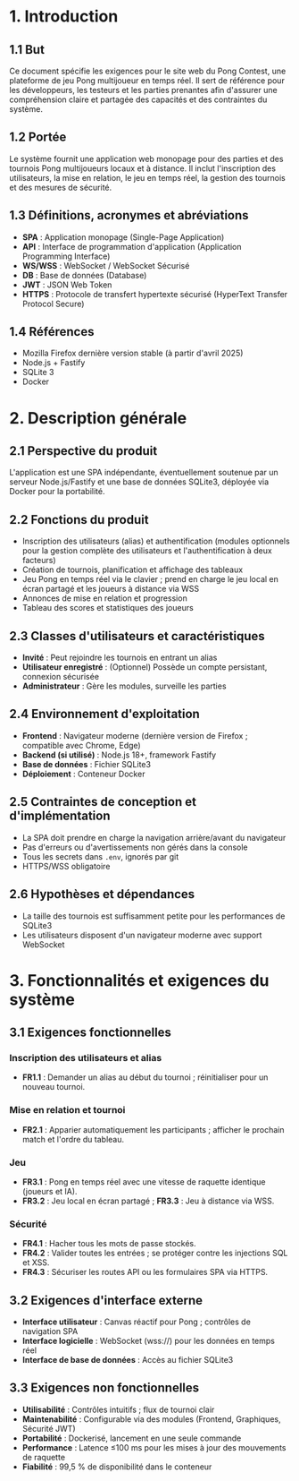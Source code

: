 # 1. Introduction

## 1.1 But

Ce document spécifie les exigences pour le site web du Pong Contest, une plateforme de jeu Pong multijoueur en temps réel. Il sert de référence pour les développeurs, les testeurs et les parties prenantes afin d'assurer une compréhension claire et partagée des capacités et des contraintes du système.

## 1.2 Portée

Le système fournit une application web monopage pour des parties et des tournois Pong multijoueurs locaux et à distance. Il inclut l'inscription des utilisateurs, la mise en relation, le jeu en temps réel, la gestion des tournois et des mesures de sécurité.

## 1.3 Définitions, acronymes et abréviations

- **SPA** : Application monopage (Single-Page Application)
- **API** : Interface de programmation d'application (Application Programming Interface)
- **WS/WSS** : WebSocket / WebSocket Sécurisé
- **DB** : Base de données (Database)
- **JWT** : JSON Web Token
- **HTTPS** : Protocole de transfert hypertexte sécurisé (HyperText Transfer Protocol Secure)

## 1.4 Références

- Mozilla Firefox dernière version stable (à partir d'avril 2025)
- Node.js + Fastify
- SQLite 3
- Docker

# 2. Description générale

## 2.1 Perspective du produit

L'application est une SPA indépendante, éventuellement soutenue par un serveur Node.js/Fastify et une base de données SQLite3, déployée via Docker pour la portabilité.

## 2.2 Fonctions du produit

- Inscription des utilisateurs (alias) et authentification (modules optionnels pour la gestion complète des utilisateurs et l'authentification à deux facteurs)
- Création de tournois, planification et affichage des tableaux
- Jeu Pong en temps réel via le clavier ; prend en charge le jeu local en écran partagé et les joueurs à distance via WSS
- Annonces de mise en relation et progression
- Tableau des scores et statistiques des joueurs

## 2.3 Classes d'utilisateurs et caractéristiques

- **Invité** : Peut rejoindre les tournois en entrant un alias
- **Utilisateur enregistré** : (Optionnel) Possède un compte persistant, connexion sécurisée
- **Administrateur** : Gère les modules, surveille les parties

## 2.4 Environnement d'exploitation

- **Frontend** : Navigateur moderne (dernière version de Firefox ; compatible avec Chrome, Edge)
- **Backend (si utilisé)** : Node.js 18+, framework Fastify
- **Base de données** : Fichier SQLite3
- **Déploiement** : Conteneur Docker

## 2.5 Contraintes de conception et d'implémentation

- La SPA doit prendre en charge la navigation arrière/avant du navigateur
- Pas d'erreurs ou d'avertissements non gérés dans la console
- Tous les secrets dans `.env`, ignorés par git
- HTTPS/WSS obligatoire

## 2.6 Hypothèses et dépendances

- La taille des tournois est suffisamment petite pour les performances de SQLite3
- Les utilisateurs disposent d'un navigateur moderne avec support WebSocket

# 3. Fonctionnalités et exigences du système

## 3.1 Exigences fonctionnelles

### Inscription des utilisateurs et alias

- **FR1.1** : Demander un alias au début du tournoi ; réinitialiser pour un nouveau tournoi.

### Mise en relation et tournoi

- **FR2.1** : Apparier automatiquement les participants ; afficher le prochain match et l'ordre du tableau.

### Jeu

- **FR3.1** : Pong en temps réel avec une vitesse de raquette identique (joueurs et IA).
- **FR3.2** : Jeu local en écran partagé ; **FR3.3** : Jeu à distance via WSS.

### Sécurité

- **FR4.1** : Hacher tous les mots de passe stockés.
- **FR4.2** : Valider toutes les entrées ; se protéger contre les injections SQL et XSS.
- **FR4.3** : Sécuriser les routes API ou les formulaires SPA via HTTPS.

## 3.2 Exigences d'interface externe

- **Interface utilisateur** : Canvas réactif pour Pong ; contrôles de navigation SPA
- **Interface logicielle** : WebSocket (wss://) pour les données en temps réel
- **Interface de base de données** : Accès au fichier SQLite3

## 3.3 Exigences non fonctionnelles

- **Utilisabilité** : Contrôles intuitifs ; flux de tournoi clair
- **Maintenabilité** : Configurable via des modules (Frontend, Graphiques, Sécurité JWT)
- **Portabilité** : Dockerisé, lancement en une seule commande
- **Performance** : Latence ≤100 ms pour les mises à jour des mouvements de raquette
- **Fiabilité** : 99,5 % de disponibilité dans le conteneur
